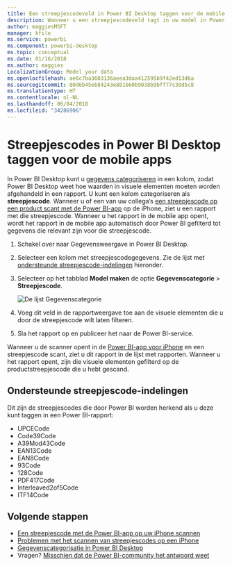 ```yaml
---
title: Een streepjescodeveld in Power BI Desktop taggen voor de mobile apps
description: Wanneer u een streepjescodeveld tagt in uw model in Power BI Desktop kunt u gegevens voor streepjescodes automatisch filteren in de Power BI-app op uw iPhone.
author: maggiesMSFT
manager: kfile
ms.service: powerbi
ms.component: powerbi-desktop
ms.topic: conceptual
ms.date: 01/16/2018
ms.author: maggies
LocalizationGroup: Model your data
ms.openlocfilehash: ae6c7ba3603136aeea3daa412595b9f42ed13d6a
ms.sourcegitcommit: 80d6b45eb84243e801b60b9038b9bff77c30d5c8
ms.translationtype: HT
ms.contentlocale: nl-NL
ms.lasthandoff: 06/04/2018
ms.locfileid: "34286906"
---
```

# <a name="tag-barcodes-in-power-bi-desktop-for-the-mobile-apps"></a>Streepjescodes in Power BI Desktop taggen voor de mobile apps
In Power BI Desktop kunt u [gegevens categoriseren](desktop-data-categorization.md) in een kolom, zodat Power BI Desktop weet hoe waarden in visuele elementen moeten worden afgehandeld in een rapport. U kunt een kolom categoriseren als **streepjescode**. Wanneer u of een van uw collega‘s [een streepjescode op een product scant met de Power BI-app](mobile-apps-scan-barcode-iphone.md) op de iPhone, ziet u een rapport met die streepjescode. Wanneer u het rapport in de mobile app opent, wordt het rapport in de mobile app automatisch door Power BI gefilterd tot gegevens die relevant zijn voor die streepjescode.

1. Schakel over naar Gegevensweergave in Power BI Desktop.
2. Selecteer een kolom met streepjescodegegevens. Zie de lijst met [ondersteunde streepjescode-indelingen](#supported-barcode-formats) hieronder.
3. Selecteer op het tabblad **Model maken** de optie **Gegevenscategorie** > **Streepjescode**.
   
    ![De lijst Gegevenscategorie](media/desktop-mobile-barcodes/power-bi-desktop-barcode.png)
4. Voeg dit veld in de rapportweergave toe aan de visuele elementen die u door de streepjescode wilt laten filteren.
5. Sla het rapport op en publiceer het naar de Power BI-service.

Wanneer u de scanner opent in de [Power BI-app voor iPhone](mobile-ios-ipad-iphone-apps.md) en een streepjescode scant, ziet u dit rapport in de lijst met rapporten. Wanneer u het rapport opent, zijn die visuele elementen gefilterd op de productstreepjescode die u hebt gescand.

## <a name="supported-barcode-formats"></a>Ondersteunde streepjescode-indelingen
Dit zijn de streepjescodes die door Power BI worden herkend als u deze kunt taggen in een Power BI-rapport: 

* UPCECode 
* Code39Code  
* A39Mod43Code 
* EAN13Code 
* EAN8Code  
* 93Code  
* 128Code 
* PDF417Code 
* Interleaved2of5Code 
* ITF14Code 

## <a name="next-steps"></a>Volgende stappen
* [Een streepjescode met de Power BI-app op uw iPhone scannen](mobile-apps-scan-barcode-iphone.md)
* [Problemen met het scannen van streepjescodes op een iPhone](mobile-apps-scan-barcode-iphone.md#issues-with-scanning-a-barcode)
* [Gegevenscategorisatie in Power BI Desktop](desktop-data-categorization.md)  
* Vragen? [Misschien dat de Power BI-community het antwoord weet](http://community.powerbi.com/)

